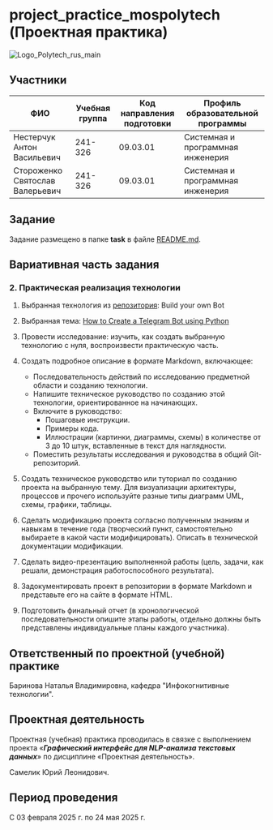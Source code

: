 # project_practice_mospolytech (Проектная практика)

![Logo_Polytech_rus_main](https://github.com/user-attachments/assets/cbce0172-414f-45ed-8f35-0f10ea5af6ee)

## Участники

| ФИО | Учебная группа | Код направления подготовки | Профиль образовательной программы |
|-|-|-|-|
| Нестерчук Антон Васильевич | 241-326 | 09.03.01 | Системная и программная инженерия |
| Стороженко Святослав Валерьевич | 241-326 | 09.03.01 | Системная и программная инженерия |

## Задание
Задание размещено в папке **task** в файле [README.md](task/README.md).

## Вариативная часть задания
### 2. Практическая реализация технологии
1. Выбранная технология из [репозитория](https://github.com/codecrafters-io/build-your-own-x): Build your own Bot <br>
2. Выбранная тема: [How to Create a Telegram Bot using Python](https://www.freecodecamp.org/news/how-to-create-a-telegram-bot-using-python/) <br>
3. Провести исследование: изучить, как создать выбранную технологию с нуля, воспроизвести практическую часть. <br>
4. Создать подробное описание в формате Markdown, включающее:
	- Последовательность действий по исследованию предметной области и созданию технологии.
	- Напишите техническое руководство по созданию этой технологии, ориентированное на начинающих.
	- Включите в руководство:
		+ Пошаговые инструкции.
		+ Примеры кода.
		+ Иллюстрации (картинки, диаграммы, схемы) в количестве от 3 до 10 штук, вставленные в текст для наглядности.
	- Поместить результаты исследования и руководства в общий Git-репозиторий.

5. Создать техническое руководство или туториал по созданию проекта на выбранную тему. Для визуализации архитектуры, процессов и прочего используйте разные типы диаграмм UML, схемы, графики, таблицы. <br>
6. Сделать модификацию проекта согласно полученным знаниям и навыкам в течение года (творческий пункт, самостоятельно выбираете в какой части модифицировать). Описать в технической документации модификации. <br>
7. Сделать видео-презентацию выполненной работы (цель, задачи, как решали, демонстрация работоспособного результата). <br>
8. Задокументировать проект в репозитории в формате Markdown и представьте его на сайте в формате HTML. <br>
9. Подготовить финальный отчет (в хронологической последовательности опишите этапы работы, отдельно должны быть представлены индивидуальные планы каждого участника). <br>

## Ответственный по проектной (учебной) практике

Баринова Наталья Владимировна, кафедра "Инфокогнитивные технологии".

## Проектная деятельность

Проектная (учебная) практика проводилась в связке с выполнением проекта «***Графический интерфейс для NLP-анализа текстовых данных***» по дисциплине «Проектная деятельность».

Самелик Юрий Леонидович.

## Период проведения

С 03 февраля 2025 г. по 24 мая 2025 г.

